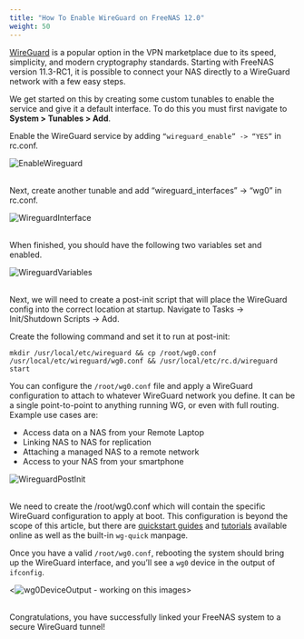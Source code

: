 ```yaml
---
title: "How To Enable WireGuard on FreeNAS 12.0"
weight: 50
---
```


[WireGuard](https://www.wireguard.com/) is a popular option in the VPN marketplace due to its speed, simplicity, and modern cryptography standards. Starting with FreeNAS version 11.3-RC1, it is possible to connect your NAS directly to a WireGuard network with a few easy steps.

We get started on this by creating some custom tunables to enable the 
service and give it a default interface. To do this you must first navigate to **System > Tunables > Add**.

Enable the WireGuard service by adding `“wireguard_enable” -> “YES”` in rc.conf.

![EnableWireguard](/images/CORE/12.0/wireguard_enable.png "Enable Wireguard")
<br><br>

Next, create another tunable and add “wireguard_interfaces” -> “wg0” in rc.conf.

![WireguardInterface](/images/CORE/12.0/wireguard_interfaces.png "Wireguard Interfaces")
<br><br>

When finished, you should have the following two variables set and enabled.

![WireguardVariables](/images/CORE/12.0/wireguard_variables.png "Wireguard Variables")
<br><br>

Next, we will need to create a post-init script that will place the WireGuard config into the correct location at startup. Navigate to Tasks -> Init/Shutdown Scripts -> Add.

Create the following command and set it to run at post-init:

```
mkdir /usr/local/etc/wireguard && cp /root/wg0.conf /usr/local/etc/wireguard/wg0.conf && /usr/local/etc/rc.d/wireguard start
```

You can configure the `/root/wg0.conf` file and apply a WireGuard configuration to attach to whatever WireGuard network you define. It can be a single point-to-point to anything running WG, or even with full routing. Example use cases are:

+ Access data on a NAS from your Remote Laptop
+ Linking NAS to NAS for replication
+ Attaching a managed NAS to a remote network
+ Access to your NAS from your smartphone

![WireguardPostInit](/images/CORE/12.0/wireguard_post_init.png "Wireguard POst Init")
<br><br>

We need to create the /root/wg0.conf which will contain the specific WireGuard configuration to apply at boot. This configuration is beyond the scope of this article, but there are [quickstart guides](https://www.wireguard.com/quickstart/) and [tutorials](https://www.linode.com/docs/networking/vpn/set-up-wireguard-vpn-on-ubuntu/) available online as well as the built-in `wg-quick` manpage.

Once you have a valid `/root/wg0.conf`, rebooting the system should bring up the WireGuard interface, and you’ll see a `wg0` device in the output of `ifconfig`.

<![wg0DeviceOutput](/images/CORE/12.0/wg0_Device_Output.png "wg0 device output") - working on this images>
<br><br>

Congratulations, you have successfully linked your FreeNAS system to a secure WireGuard tunnel!
